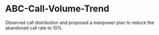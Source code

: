 # ABC-Call-Volume-Trend
Observed call distribution and proposed a manpower plan to reduce the abandoned call rate to 10%.
